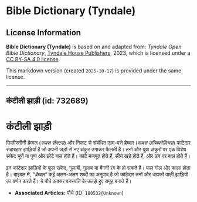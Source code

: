 # Bible Dictionary (Tyndale)

## License Information

**Bible Dictionary (Tyndale)** is based on and adapted from: _Tyndale Open Bible Dictionary_, [Tyndale House Publishers](https://tyndaleopenresources.com/), 2023, which is licensed under a [CC BY-SA 4.0 license](https://creativecommons.org/licenses/by-sa/4.0/legalcode.en).

This markdown version (created `2025-10-17`) is provided under the same license.



--------------------------------

## कंटीली झाड़ी (id: 732689)

कंटीली झाड़ी
============

फिलीस्तीनी ब्रैम्बल (*रूबस सैंक्टस*) और निकट से संबंधित एल्म\-पत्ते ब्रैम्बल (*रूबस उल्मिफोलियस*) कांटेदार सदाबहार झाड़ियाँ हैं जो अपनी जड़ों से नए अंकुर उगाकर फैलती हैं। तनों और युवा अंकुरों पर एक विशेष सफेद चूर्ण या पुष्प और छोटे बाल होते हैं। कांटे मजबूत होते हैं, सीधे खड़े होते हैं, और उन पर बाल होते हैं।

इन कांटेदार झाड़ियों के फूल सफेद, गुलाबी, गुलाब या बैंगनी रंग के हो सकते हैं। फल गोल और काला होता है। बाइबल में, *"ब्रैम्बल"* कई अलग\-अलग शब्दों का अनुवाद है जो कांटेदार तनों और धावकों वाली झाड़ियों का वर्णन करते हैं। ये पौधे अक्सर वनस्पति के उलझे हुए समूह बनाते हैं।

* **Associated Articles:** पौधे (ID: `180532@Unknown`)

